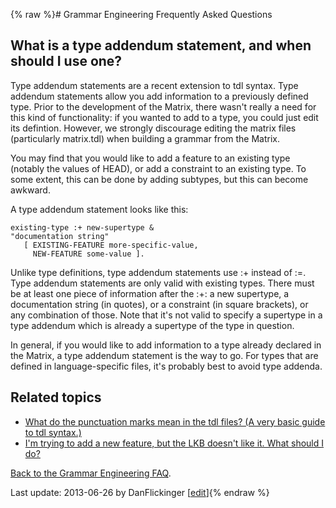 {% raw %}# Grammar Engineering Frequently Asked Questions

## What is a type addendum statement, and when should I use one?

Type addendum statements are a recent extension to tdl syntax. Type
addendum statements allow you add information to a previously defined
type. Prior to the development of the Matrix, there wasn't really a need
for this kind of functionality: if you wanted to add to a type, you
could just edit its defintion. However, we strongly discourage editing
the matrix files (particularly matrix.tdl) when building a grammar from
the Matrix.

You may find that you would like to add a feature to an existing type
(notably the values of HEAD), or add a constraint to an existing type.
To some extent, this can be done by adding subtypes, but this can become
awkward.

A type addendum statement looks like this:

    existing-type :+ new-supertype & 
    "documentation string"
       [ EXISTING-FEATURE more-specific-value,
         NEW-FEATURE some-value ].

Unlike type definitions, type addendum statements use :+ instead of :=.
Type addendum statements are only valid with existing types. There must
be at least one piece of information after the :+: a new supertype, a
documentation string (in quotes), or a constraint (in square brackets),
or any combination of those. Note that it's not valid to specify a
supertype in a type addendum which is already a supertype of the type in
question.

In general, if you would like to add information to a type already
declared in the Matrix, a type addendum statement is the way to go. For
types that are defined in language-specific files, it's probably best to
avoid type addenda.

## Related topics

- [What do the punctuation marks mean in the tdl files? (A very basic
guide to tdl syntax.)](GeFaqTdlSyntax)
- [I'm trying to add a new feature, but the LKB doesn't like it. What
should I do?](GeFaqTdlSyntax)

[Back to the Grammar Engineering FAQ](/GrammarEngineeringFaq).

Last update: 2013-06-26 by DanFlickinger [[edit](https://github.com/delph-in/docs/wiki/GeFaqTypeAddendum/_edit)]{% endraw %}